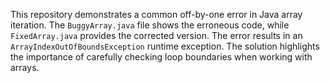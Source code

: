 This repository demonstrates a common off-by-one error in Java array iteration. The `BuggyArray.java` file shows the erroneous code, while `FixedArray.java` provides the corrected version.  The error results in an `ArrayIndexOutOfBoundsException` runtime exception.  The solution highlights the importance of carefully checking loop boundaries when working with arrays.